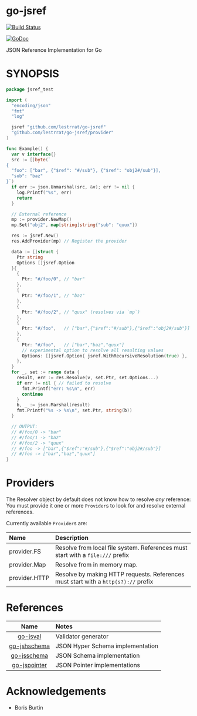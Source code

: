# go-jsref

[![Build Status](https://travis-ci.org/lestrrat/go-jsref.svg?branch=master)](https://travis-ci.org/lestrrat/go-jsref)

[![GoDoc](https://godoc.org/github.com/lestrrat/go-jsref?status.svg)](https://godoc.org/github.com/lestrrat/go-jsref)

JSON Reference Implementation for Go

# SYNOPSIS

```go
package jsref_test

import (
  "encoding/json"
  "fmt"
  "log"

  jsref "github.com/lestrrat/go-jsref"
  "github.com/lestrrat/go-jsref/provider"
)

func Example() {
  var v interface{}
  src := []byte(`
{
  "foo": ["bar", {"$ref": "#/sub"}, {"$ref": "obj2#/sub"}],
  "sub": "baz"
}`)
  if err := json.Unmarshal(src, &v); err != nil {
    log.Printf("%s", err)
    return
  }

  // External reference
  mp := provider.NewMap()
  mp.Set("obj2", map[string]string{"sub": "quux"})

  res := jsref.New()
  res.AddProvider(mp) // Register the provider

  data := []struct {
    Ptr string
    Options []jsref.Option
  }{
    {
      Ptr: "#/foo/0", // "bar"
    },
    {
      Ptr: "#/foo/1", // "baz"
    },
    {
      Ptr: "#/foo/2", // "quux" (resolves via `mp`)
    },
    {
      Ptr: "#/foo",   // ["bar",{"$ref":"#/sub"},{"$ref":"obj2#/sub"}]
    },
    {
      Ptr: "#/foo",   // ["bar","baz","quux"]
      // experimental option to resolve all resulting values
      Options: []jsref.Option{ jsref.WithRecursiveResolution(true) },
    },
  }
  for _, set := range data {
    result, err := res.Resolve(v, set.Ptr, set.Options...)
    if err != nil { // failed to resolve
      fmt.Printf("err: %s\n", err)
      continue
    }
    b, _ := json.Marshal(result)
    fmt.Printf("%s -> %s\n", set.Ptr, string(b))
  }

  // OUTPUT:
  // #/foo/0 -> "bar"
  // #/foo/1 -> "baz"
  // #/foo/2 -> "quux"
  // #/foo -> ["bar",{"$ref":"#/sub"},{"$ref":"obj2#/sub"}]
  // #/foo -> ["bar","baz","quux"]
}
```

# Providers

The Resolver object by default does not know how to resolve *any* reference:
You must provide it one or more `Provider`s to look for and resolve external references.

Currently available `Provider`s are:

| Name          | Description |
|:--------------|:------------|
| provider.FS   | Resolve from local file system. References must start with a `file:///` prefix |
| provider.Map  | Resolve from in memory map. |
| provider.HTTP | Resolve by making HTTP requests. References must start with a `http(s?)://` prefix |

# References

| Name                                                     | Notes                            |
|:--------------------------------------------------------:|:---------------------------------|
| [go-jsval](https://github.com/lestrrat/go-jsval)         | Validator generator              |
| [go-jshschema](https://github.com/lestrrat/go-jshschema)  | JSON Hyper Schema implementation |
| [go-jsschema](https://github.com/lestrrat/go-jsschema)   | JSON Schema implementation       |
| [go-jspointer](https://github.com/lestrrat/go-jspointer) | JSON Pointer implementations     |

# Acknowledgements

* Boris Burtin
